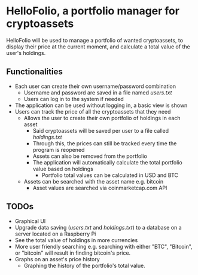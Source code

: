 # HelloFolio, a portfolio manager for cryptoassets

HelloFolio will be used to manage a portfolio of wanted cryptoassets, to display their price at the current moment, and calculate a total value of the user's 
holdings.

## Functionalities
* Each user can create their own username/password combination
  * Username and password are saved in a file named *users.txt*
  * Users can log in to the system if needed
* The application can be used without logging in, a basic view is shown
* Users can track the price of all the cryptoassets that they need
  * Allows the user to create their own portfolio of holdings in each asset
    * Said cryptoassets will be saved per user to a file called *holdings.txt*
    * Through this, the prices can still be tracked every time the program is reopened
    * Assets can also be removed from the portfolio
    * The application will automatically calculate the total portfolio value based on holdings
      * Portfolio total values can be calculated in USD and BTC
  * Assets can be searched with the asset name e.g. bitcoin
    * Asset values are searched via coinmarketcap.com API

## TODOs
* Graphical UI
* Upgrade data saving (*users.txt* and *holdings.txt*) to a database on a server located on a Raspberry Pi
* See the total value of holdings in more currencies
* More user friendly searching e.g. searching with either "BTC", "Bitcoin", or "bitcoin" will result in finding bitcoin's price.
* Graphs on an asset's price history
  * Graphing the history of the portfolio's total value.

